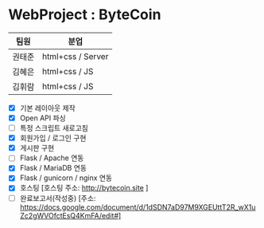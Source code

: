 # WebProject : ByteCoin

     
팀원 | 분업
------------ | -------------
권태준 | html+css / Server
김혜은 | html+css / JS
김휘람 | html+css / JS

- [x] 기본 레이아웃 제작
- [x] Open API 파싱 
- [ ] 특정 스크립트 새로고침
- [x] 회원가입 / 로그인 구현
- [x] 게시판 구현
- [ ] Flask / Apache 연동
- [x] Flask / MariaDB 연동
- [x] Flask / gunicorn / nginx 연동
- [x] 호스팅 [호스팅 주소: http://bytecoin.site ]
- [ ] 완료보고서(작성중) [주소: https://docs.google.com/document/d/1dSDN7aD97M9XGEUttT2R_wX1uZc2gWVOfctEsQ4KmFA/edit#]
